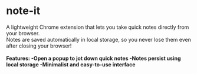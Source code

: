 # note-it
A lightweight Chrome extension that lets you take quick notes directly from your browser.<br>
Notes are saved automatically in local storage, so you never lose them even after closing your browser!<br><br>
<b>Features:<b>
-Open a popup to jot down quick notes
-Notes persist using local storage
-Minimalist and easy-to-use interface